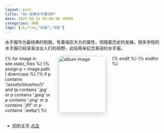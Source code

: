 ```yaml
---
layout: post
title: "A6-经典水手服50P"
date: 2025-08-21 00:00:00 +0900
categories: 随笔
tags: [jk,free,"白袜","A级"]
---
```


水手服作为最经典的制服，有着端庄大方的属性，但随着历史的发展，很多学校的水手服已经渐渐淡出人们的视野，此贴用来纪念美丽的水手服。

<!-- 响应式图片展示（大屏幕三张，手机一张） -->
<style>
  .gallery-responsive {
    display: grid;
    grid-template-columns: repeat(3, 1fr);
    gap: 20px;
    margin: 1rem 0 2rem;
  }
  .gallery-responsive a { 
    display:block; 
    border-radius:12px; 
    overflow:hidden; 
    box-shadow:0 6px 18px rgba(0,0,0,.15); 
  }
  .gallery-responsive img { 
    width:100%; 
    height:auto; 
    object-fit:cover;
    display:block; 
  }
  @media (max-width: 768px) {
    .gallery-responsive {
      grid-template-columns: 1fr;
    }
  }
</style>

<div class="gallery-responsive">
  {% for image in site.static_files %}
    {% assign p = image.path | downcase %}
    {% if p contains '/assets/shushou1/' and 
          (p contains '.jpg' or 
           p contains '.jpeg' or 
           p contains '.png' or 
           p contains '.jfif' or 
           p contains '.webp') %}
      <a href="{{ image.path | relative_url }}" target="_blank" rel="noopener">
        <img src="{{ image.path | relative_url }}" alt="album image" loading="lazy">
      </a>
    {% endif %}
  {% endfor %}
</div>


- 回到主页 [点击](https://cannot5dme.github.io)

